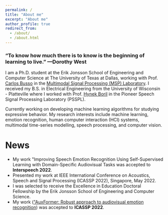```yaml
---
permalink: /
title: "About me"
excerpt: "About me"
author_profile: true
redirect_from: 
  - /about/
  - /about.html
---
```


### “To know how much there is to know is the beginning of learning to live.” —Dorothy West

I am a Ph.D. student at the Erik Jonsson School of Engineering and Computer Science at The University of Texas at Dallas,
working with Prof. [Carlos Busso](https://personal.utdallas.edu/~busso/) in the
[Multimodal Signal Processing (MSP) Laboratory](https://ecs.utdallas.edu/research/researchlabs/msp-lab/). 
I received my B.S. in Electrical Engineering from the University of Wisconsin - Platteville where I worked with 
Prof. [Hynek Boril](https://www.uwplatt.edu/profile/borilh) in the Pioneer Speech Signal Processing Laboratory (PSSPL).

Currently working on developing machine learning algorithms for studying expressive behavior. My research interests 
include machine learning, emotion recognition, human computer interaction (HCI) systems, multimodal time-series modelling, 
speech processing, and computer vision. 

# News
* My work "Improving Speech Emotion Recognition Using Self-Supervised Learning with Domain-Specific Audiovisual Tasks was accepted to <b>Interspeech 2022</b>.
* Presented my work at IEEE International Conference on Acoustics, Speech and Signal Processing (ICASSP 2022), Singapore, May 2022.
* I was selected to receive the Excellence in Education Doctoral Fellowship by the Erik Jonsson School of Engineering and Computer Science.
* My work (["AuxFormer: Robust approach to audiovisual emotion recognition](https://ecs.utdallas.edu/research/researchlabs/msp-lab/publications/Goncalves_2022.pdf")) was accepted to <b>ICASSP 2022</b>.
